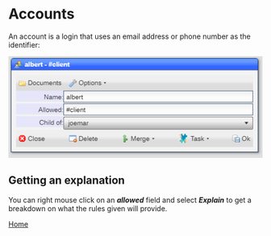 # Accounts

An account is a login that uses an email address or phone number as the identifier:

![image](images/Acct1.png)

## Getting an explanation

You can right mouse click on an ***allowed*** field and select ***Explain*** to get a breakdown on what the
rules given will provide.

[Home](../README.md)
